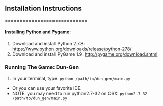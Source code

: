 ## Installation Instructions
============================

#### Installing Python and Pygame:
1. Download and install Python 2.7.8: https://www.python.org/downloads/release/python-278/
2. Download and install PyGame 1.9: http://pygame.org/download.shtml

### Running The Game: Dun-Gen
1. In your terminal, type: `python /path/to/dun_gen/main.py`
  * Or you can use your favorite IDE.
  * NOTE: you may need to run python2.7-32 on OSX: `python2.7-32 /path/to/dun_gen/main.py`


